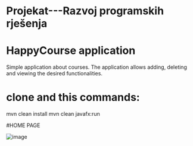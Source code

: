 # Projekat---Razvoj programskih rješenja
# HappyCourse application
 
Simple application about courses. 
The application allows adding, deleting
and viewing the desired functionalities.

# clone and this commands: 

mvn clean install 
mvn clean javafx:run


#HOME PAGE

![image](https://user-images.githubusercontent.com/80125386/220793269-53f7f8fb-42fd-4502-9e22-a7c1c9761849.png)
